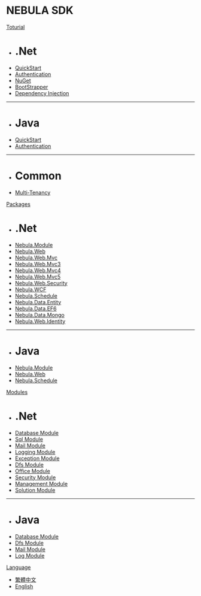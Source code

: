 # NEBULA SDK

[Toturial]()

  * # .Net
  * [QuickStart](dotnet/QuickStart.md)
  * [Authentication](dotnet/Authentication.md)
  * [NuGet](dotnet/nuget.md)
  * [BootStrapper](dotnet/BootStrapper.md)
  * [Dependency Injection](dotnet/DI.md)
  - - - -
  * # Java
  * [QuickStart](java/QuickStart.md)
  * [Authentication](java/Authentication.md)
  - - - -
  * # Common
  * [Multi-Tenancy](MultiTenancy.md)

[Packages]()

  * # .Net
  * [Nebula.Module](dotnet/Nebula.Module.md)
  * [Nebula.Web](dotnet/Nebula.Web.md)
  * [Nebula.Web.Mvc](dotnet/Nebula.Web.Mvc.md)
  * [Nebula.Web.Mvc3](dotnet/Nebula.Web.Mvc3.md)
  * [Nebula.Web.Mvc4](dotnet/Nebula.Web.Mvc4.md)
  * [Nebula.Web.Mvc5](dotnet/Nebula.Web.Mvc5.md)
  * [Nebula.Web.Security](dotnet/Nebula.Web.Security.md)
  * [Nebula.WCF](dotnet/Nebula.WCF.md)
  * [Nebula.Schedule](dotnet/Nebula.Schedule.md)
  * [Nebula.Data.Entity](dotnet/Nebula.Data.Entity.md)
  * [Nebula.Data.EF6](dotnet/Nebula.Data.EF6.md)
  * [Nebula.Data.Mongo](dotnet/Nebula.Data.Mongo.md)
  * [Nebula.Web.Identity](dotnet/Nebula.Web.Identity.md)
  - - - -
  * # Java
  * [Nebula.Module](java/Nebula.Module.md)
  * [Nebula.Web](java/Nebula.Web.md)
  * [Nebula.Schedule](java/Nebula.Schedule.md)

[Modules]()

  * # .Net
  * [Database Module](dotnet/Module.Database.md)
  * [Sql Module](dotnet/Module.Sql.md)
  * [Mail Module](dotnet/Module.Mail.md)
  * [Logging Module](dotnet/Module.Logging.md)
  * [Exception Module](dotnet/Module.Exception.md)
  * [Dfs Module](dotnet/Module.Dfs.md)
  * [Office Module](dotnet/Module.Office.md)
  * [Security Module](dotnet/Module.Security.md)
  * [Management Module](dotnet/Module.Management.md)
  * [Solution Module](dotnet/Module.Solution.md)
  - - - -
  * # Java
  * [Database Module](java/Module.Database.md)
  * [Dfs Module](java/Module.Dfs.md)
  * [Mail Module](java/Module.Mail.md)
  * [Log Module](java/Module.Logging.md)

[Language]()

  * [繁體中文](../tw/)
  * [English](../en/)
